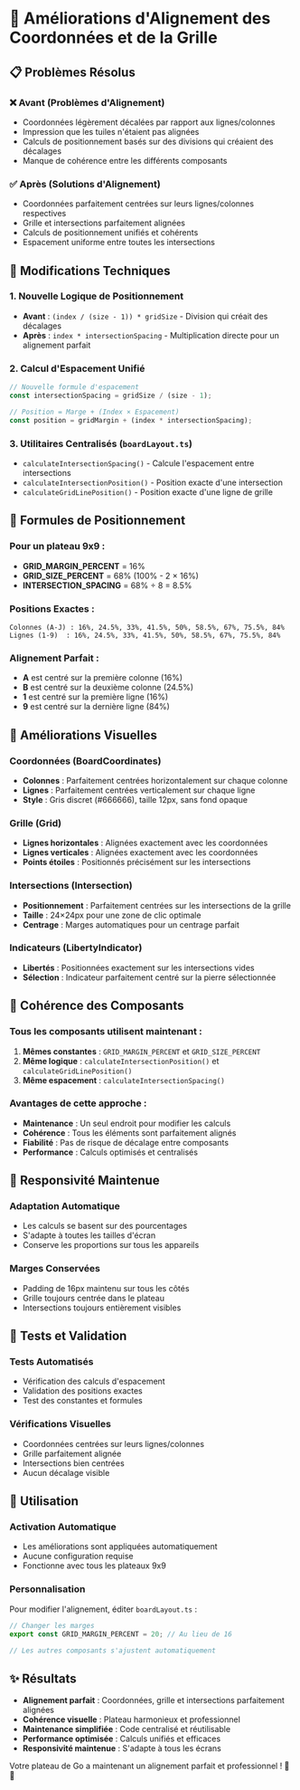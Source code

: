 # 🎯 Améliorations d'Alignement des Coordonnées et de la Grille

## 📋 Problèmes Résolus

### ❌ **Avant (Problèmes d'Alignement)**
- Coordonnées légèrement décalées par rapport aux lignes/colonnes
- Impression que les tuiles n'étaient pas alignées
- Calculs de positionnement basés sur des divisions qui créaient des décalages
- Manque de cohérence entre les différents composants

### ✅ **Après (Solutions d'Alignement)**
- Coordonnées parfaitement centrées sur leurs lignes/colonnes respectives
- Grille et intersections parfaitement alignées
- Calculs de positionnement unifiés et cohérents
- Espacement uniforme entre toutes les intersections

## 🔧 **Modifications Techniques**

### 1. **Nouvelle Logique de Positionnement**
- **Avant** : `(index / (size - 1)) * gridSize` - Division qui créait des décalages
- **Après** : `index * intersectionSpacing` - Multiplication directe pour un alignement parfait

### 2. **Calcul d'Espacement Unifié**
```typescript
// Nouvelle formule d'espacement
const intersectionSpacing = gridSize / (size - 1);

// Position = Marge + (Index × Espacement)
const position = gridMargin + (index * intersectionSpacing);
```

### 3. **Utilitaires Centralisés** (`boardLayout.ts`)
- `calculateIntersectionSpacing()` - Calcule l'espacement entre intersections
- `calculateIntersectionPosition()` - Position exacte d'une intersection
- `calculateGridLinePosition()` - Position exacte d'une ligne de grille

## 📐 **Formules de Positionnement**

### **Pour un plateau 9x9 :**
- **GRID_MARGIN_PERCENT** = 16%
- **GRID_SIZE_PERCENT** = 68% (100% - 2 × 16%)
- **INTERSECTION_SPACING** = 68% ÷ 8 = 8.5%

### **Positions Exactes :**
```
Colonnes (A-J) : 16%, 24.5%, 33%, 41.5%, 50%, 58.5%, 67%, 75.5%, 84%
Lignes (1-9)  : 16%, 24.5%, 33%, 41.5%, 50%, 58.5%, 67%, 75.5%, 84%
```

### **Alignement Parfait :**
- **A** est centré sur la première colonne (16%)
- **B** est centré sur la deuxième colonne (24.5%)
- **1** est centré sur la première ligne (16%)
- **9** est centré sur la dernière ligne (84%)

## 🎨 **Améliorations Visuelles**

### **Coordonnées (BoardCoordinates)**
- **Colonnes** : Parfaitement centrées horizontalement sur chaque colonne
- **Lignes** : Parfaitement centrées verticalement sur chaque ligne
- **Style** : Gris discret (#666666), taille 12px, sans fond opaque

### **Grille (Grid)**
- **Lignes horizontales** : Alignées exactement avec les coordonnées
- **Lignes verticales** : Alignées exactement avec les coordonnées
- **Points étoiles** : Positionnés précisément sur les intersections

### **Intersections (Intersection)**
- **Positionnement** : Parfaitement centrées sur les intersections de la grille
- **Taille** : 24×24px pour une zone de clic optimale
- **Centrage** : Marges automatiques pour un centrage parfait

### **Indicateurs (LibertyIndicator)**
- **Libertés** : Positionnées exactement sur les intersections vides
- **Sélection** : Indicateur parfaitement centré sur la pierre sélectionnée

## 🔄 **Cohérence des Composants**

### **Tous les composants utilisent maintenant :**
1. **Mêmes constantes** : `GRID_MARGIN_PERCENT` et `GRID_SIZE_PERCENT`
2. **Même logique** : `calculateIntersectionPosition()` et `calculateGridLinePosition()`
3. **Même espacement** : `calculateIntersectionSpacing()`

### **Avantages de cette approche :**
- **Maintenance** : Un seul endroit pour modifier les calculs
- **Cohérence** : Tous les éléments sont parfaitement alignés
- **Fiabilité** : Pas de risque de décalage entre composants
- **Performance** : Calculs optimisés et centralisés

## 📱 **Responsivité Maintenue**

### **Adaptation Automatique**
- Les calculs se basent sur des pourcentages
- S'adapte à toutes les tailles d'écran
- Conserve les proportions sur tous les appareils

### **Marges Conservées**
- Padding de 16px maintenu sur tous les côtés
- Grille toujours centrée dans le plateau
- Intersections toujours entièrement visibles

## 🧪 **Tests et Validation**

### **Tests Automatisés**
- Vérification des calculs d'espacement
- Validation des positions exactes
- Test des constantes et formules

### **Vérifications Visuelles**
- Coordonnées centrées sur leurs lignes/colonnes
- Grille parfaitement alignée
- Intersections bien centrées
- Aucun décalage visible

## 🚀 **Utilisation**

### **Activation Automatique**
- Les améliorations sont appliquées automatiquement
- Aucune configuration requise
- Fonctionne avec tous les plateaux 9x9

### **Personnalisation**
Pour modifier l'alignement, éditer `boardLayout.ts` :

```typescript
// Changer les marges
export const GRID_MARGIN_PERCENT = 20; // Au lieu de 16

// Les autres composants s'ajustent automatiquement
```

## ✨ **Résultats**

- **Alignement parfait** : Coordonnées, grille et intersections parfaitement alignées
- **Cohérence visuelle** : Plateau harmonieux et professionnel
- **Maintenance simplifiée** : Code centralisé et réutilisable
- **Performance optimisée** : Calculs unifiés et efficaces
- **Responsivité maintenue** : S'adapte à tous les écrans

Votre plateau de Go a maintenant un alignement parfait et professionnel ! 🎯✨
